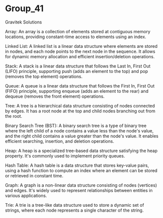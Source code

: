 # Group_41
 Gravitek Solutions

Array: An array is a collection of elements stored at contiguous memory locations, providing constant-time access to elements using an index.

Linked List: A linked list is a linear data structure where elements are stored in nodes, and each node points to the next node in the sequence. It allows for dynamic memory allocation and efficient insertion/deletion operations.

Stack: A stack is a linear data structure that follows the Last In, First Out (LIFO) principle, supporting push (adds an element to the top) and pop (removes the top element) operations.

Queue: A queue is a linear data structure that follows the First In, First Out (FIFO) principle, supporting enqueue (adds an element to the rear) and dequeue (removes the front element) operations.

Tree: A tree is a hierarchical data structure consisting of nodes connected by edges. It has a root node at the top and child nodes branching out from the root.

Binary Search Tree (BST): A binary search tree is a type of binary tree where the left child of a node contains a value less than the node's value, and the right child contains a value greater than the node's value. It enables efficient searching, insertion, and deletion operations.

Heap: A heap is a specialized tree-based data structure satisfying the heap property. It's commonly used to implement priority queues.

Hash Table: A hash table is a data structure that stores key-value pairs, using a hash function to compute an index where an element can be stored or retrieved in constant time.

Graph: A graph is a non-linear data structure consisting of nodes (vertices) and edges. It's widely used to represent relationships between entities in various applications.

Trie: A trie is a tree-like data structure used to store a dynamic set of strings, where each node represents a single character of the string.